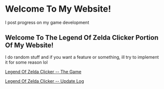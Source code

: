 # Welcome To My Website!

I post progress on my game development

## Welcome To The Legend Of Zelda Clicker Portion Of My Website!

I do random stuff and if you want a feature or something, ill try to implement it for some reason lol

[Legend Of Zelda Clicker -- The Game](lapmic5001.github.io/LOZ-Clicker-Better/lozclickerbetter.html)

[Legend Of Zelda Clicker -- Update Log](lapmic5001.github.io/LOZ-Clicker-Better/lozclickerupdatelog.txt)
